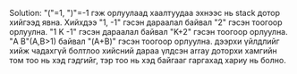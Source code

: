 Solution: "("=1, ")"=-1 гэж орлуулаад хаалтуудаа эхнээс нь stack дотор хийгээд явна.
Хийхдээ "1, -1" гэсэн дараалал байвал "2" гэсэн тоогоор орлуулна.
"1 K -1" гэсэн дараалал байвал "K+2" гэсэн тоогоор орлуулна.
"A B"(A,B>1) байвал "(A+B)" гэсэн тоогоор орлуулна.
дээрхи үйлдлийг хийж чадахгүй болтлоо хийсний дараа үлдсэн array доторхи хамгийн том тоо нь хэд гэдгийг, тэр тоо нь хэд байгааг гаргахад хариу нь болно.